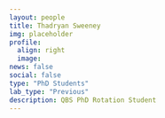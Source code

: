 ```yaml
---
layout: people
title: Thadryan Sweeney
img: placeholder
profile:
  align: right
  image:
news: false
social: false
type: "PhD Students"
lab_type: "Previous"
description: QBS PhD Rotation Student
---
```

